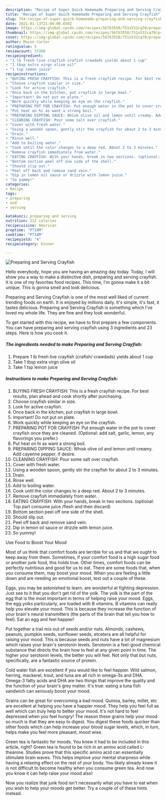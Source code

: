 ```yaml
---
description: "Recipe of Super Quick Homemade Preparing and Serving Crayfish"
title: "Recipe of Super Quick Homemade Preparing and Serving Crayfish"
slug: 754-recipe-of-super-quick-homemade-preparing-and-serving-crayfish
date: 2021-01-13T21:04:06.650Z
image: https://img-global.cpcdn.com/recipes/56763558/751x532cq70/preparing-and-serving-crayfish-recipe-main-photo.jpg
thumbnail: https://img-global.cpcdn.com/recipes/56763558/751x532cq70/preparing-and-serving-crayfish-recipe-main-photo.jpg
cover: https://img-global.cpcdn.com/recipes/56763558/751x532cq70/preparing-and-serving-crayfish-recipe-main-photo.jpg
author: Mason Carter
ratingvalue: 5
reviewcount: 37268
recipeingredient:
- "1 lb fresh live crayfish crafish crawdads yields about 1 cup"
- "1 tbsp extra virgn olive oil"
- "1 tsp lemon juice"
recipeinstructions:
- "BUYING FRESH CRAYFISH: This is a fresh crayfish recipe. For best results, plan ahead and cook shortly after purchasing."
- "Choose crayfish similar in size."
- "Look for active crayfish."
- "Once back in the kitchen, put crayfish in large bowl."
- "Important! Do not put on plate."
- "Work quickly while keeping an eye on the crayfish."
- "PREPARING POT FOR CRAYFISH: Put enough water in the pot to cover crayfish once they are cleaned. (Optional: add salt, garlic, lemon, any flavorings you prefer.)"
- "Put heat on hi as want a strong boil."
- "PREPARING DIPPING SAUCE: Whisk olive oil and lemon until creamy. Add cayenne pepper, if desire."
- "CLEANING CRAYFISH: Pour some salt over crayfish."
- "Cover with fresh water."
- "Using a wooden spoon, gently stir the crayfish for about 2 to 3 minutes."
- "Drain."
- "Rinse well."
- "Add to boiling water."
- "Cook until the color changes to a deep red. About 2 to 3 minutes."
- "Remove crayfish immediately from water."
- "EATING CRAYFISH: With your hands, break in two sections. (optional: Top part consume juice /flesh and then discard)"
- "Bottom section peel off one side of the shell."
- "Should slip out."
- "Peel off back and remove sand vein."
- "Dip in lemon oil sauce or drizzle with lemon juice."
- "So yummy!"
categories:
- Recipe
tags:
- preparing
- and
- serving

katakunci: preparing and serving 
nutrition: 212 calories
recipecuisine: American
preptime: "PT18M"
cooktime: "PT34M"
recipeyield: "4"
recipecategory: Dinner

---
```



![Preparing and Serving Crayfish](https://img-global.cpcdn.com/recipes/56763558/751x532cq70/preparing-and-serving-crayfish-recipe-main-photo.jpg)

Hello everybody, hope you are having an amazing day today. Today, I will show you a way to make a distinctive dish, preparing and serving crayfish. It is one of my favorites food recipes. This time, I'm gonna make it a bit unique. This is gonna smell and look delicious.

Preparing and Serving Crayfish is one of the most well liked of current trending foods on earth. It is enjoyed by millions daily. It's simple, it's fast, it tastes delicious. Preparing and Serving Crayfish is something which I've loved my whole life. They are fine and they look wonderful.




To get started with this recipe, we have to first prepare a few components. You can have preparing and serving crayfish using 3 ingredients and 23 steps. Here is how you cook it.

<!--inarticleads1-->

##### The ingredients needed to make Preparing and Serving Crayfish:

1. Prepare 1 lb fresh live crayfish (crafish/ crawdads) yields about 1 cup
1. Take 1 tbsp extra virgn olive oil
1. Take 1 tsp lemon juice




<!--inarticleads2-->

##### Instructions to make Preparing and Serving Crayfish:

1. BUYING FRESH CRAYFISH: This is a fresh crayfish recipe. For best results, plan ahead and cook shortly after purchasing.
1. Choose crayfish similar in size.
1. Look for active crayfish.
1. Once back in the kitchen, put crayfish in large bowl.
1. Important! Do not put on plate.
1. Work quickly while keeping an eye on the crayfish.
1. PREPARING POT FOR CRAYFISH: Put enough water in the pot to cover crayfish once they are cleaned. (Optional: add salt, garlic, lemon, any flavorings you prefer.)
1. Put heat on hi as want a strong boil.
1. PREPARING DIPPING SAUCE: Whisk olive oil and lemon until creamy. Add cayenne pepper, if desire.
1. CLEANING CRAYFISH: Pour some salt over crayfish.
1. Cover with fresh water.
1. Using a wooden spoon, gently stir the crayfish for about 2 to 3 minutes.
1. Drain.
1. Rinse well.
1. Add to boiling water.
1. Cook until the color changes to a deep red. About 2 to 3 minutes.
1. Remove crayfish immediately from water.
1. EATING CRAYFISH: With your hands, break in two sections. (optional: Top part consume juice /flesh and then discard)
1. Bottom section peel off one side of the shell.
1. Should slip out.
1. Peel off back and remove sand vein.
1. Dip in lemon oil sauce or drizzle with lemon juice.
1. So yummy!




Use Food to Boost Your Mood


Most of us think that comfort foods are terrible for us and that we ought to keep away from them. Sometimes, if your comfort food is a high sugar food or another junk food, this holds true. Other times, comfort foods can be perfectly nutritious and good for us to eat. There are some foods that, when you consume them, may boost your mood. When you are feeling a little down and are needing an emotional boost, test out a couple of these.

Eggs, you may be astonished to learn, are wonderful at fighting depression. Just see to it that you don't get rid of the yolk. The yolk is the part of the egg that is the most important in terms of helping raise your mood. Eggs, the egg yolks particularly, are loaded with B vitamins. B vitamins can really help you elevate your mood. This is because they increase the function of your brain's neural transmitters (the parts of the brain that tell you how to feel). Eat an egg and feel happier!

Put together a trail mix out of seeds and/or nuts. Almonds, cashews, peanuts, pumpkin seeds, sunflower seeds, etcetera are all helpful for raising your mood. This is because seeds and nuts have a lot of magnesium which raises your brain's serotonin levels. Serotonin is a feel-good chemical substance that directs the brain how to feel at any given point in time. The higher your serotonin levels, the better you will feel. Not only that but nuts, specifically, are a fantastic source of protein.

Cold water fish are excellent if you would like to feel happier. Wild salmon, herring, mackerel, trout, and tuna are all rich in omega-3s and DHA. Omega-3 fatty acids and DHA are two things that improve the quality and the function of your brain's grey matter. It's true: eating a tuna fish sandwich can seriously boost your mood. 

Grains can be great for overcoming a bad mood. Quinoa, barley, millet, etc are excellent at helping you have a happier mood. They help you feel full as well which can truly help to better your mood. It's not hard to feel depressed when you feel hungry! The reason these grains help your mood so much is that they are easy to digest. You digest these foods quicker than other foods which can help increase your blood sugar levels, which, in turn, helps make you feel more pleasant, mood wise.

Green tea is fantastic for moods. You knew it had to be included in this article, right? Green tea is found to be rich in an amino acid called L-theanine. Studies prove that this specific amino acid can essentially stimulate brain waves. This helps improve your mental sharpness while having a relaxing effect on the rest of your body. You likely already knew it is not difficult to become healthy when you consume green tea. And now you know it can help raise your mood also!

Now you realize that junk food isn't necessarily what you have to eat when you wish to help your moods get better. Try  a  couple of  of  these  hints  instead.

